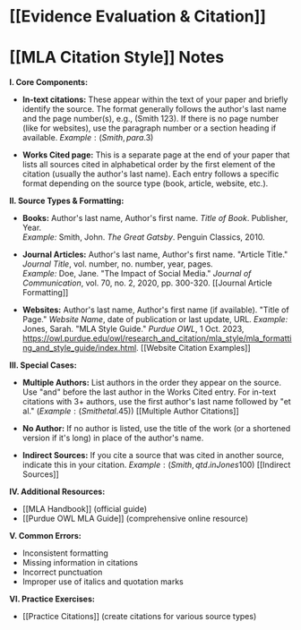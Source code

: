 # [[Evidence Evaluation & Citation]]
# [[MLA Citation Style]] Notes

**I. Core Components:**

*   **In-text citations:**  These appear within the text of your paper and briefly identify the source.  The format generally follows the author's last name and the page number(s), e.g., (Smith 123).  If there is no page number (like for websites), use the paragraph number or a section heading if available. $Example: (Smith, para. 3)$

*   **Works Cited page:** This is a separate page at the end of your paper that lists all sources cited in alphabetical order by the first element of the citation (usually the author's last name).  Each entry follows a specific format depending on the source type (book, article, website, etc.).

**II. Source Types & Formatting:**

*   **Books:**  Author's last name, Author's first name. *Title of Book*. Publisher, Year.  
    *Example:* Smith, John. *The Great Gatsby*. Penguin Classics, 2010.

*   **Journal Articles:** Author's last name, Author's first name. "Article Title." *Journal Title*, vol. number, no. number, year, pages.  
    *Example:* Doe, Jane. "The Impact of Social Media." *Journal of Communication*, vol. 70, no. 2, 2020, pp. 300-320.  [[Journal Article Formatting]]

*   **Websites:**  Author's last name, Author's first name (if available). "Title of Page." *Website Name*, date of publication or last update, URL. 
    *Example:*  Jones, Sarah. "MLA Style Guide." *Purdue OWL*, 1 Oct. 2023, https://owl.purdue.edu/owl/research_and_citation/mla_style/mla_formatting_and_style_guide/index.html. [[Website Citation Examples]]


**III.  Special Cases:**

*   **Multiple Authors:** List authors in the order they appear on the source. Use "and" before the last author in the Works Cited entry. For in-text citations with 3+ authors, use the first author's last name followed by "et al." ($Example: (Smith et al. 45)$)  [[Multiple Author Citations]]

*   **No Author:** If no author is listed, use the title of the work (or a shortened version if it's long) in place of the author's name.

*   **Indirect Sources:** If you cite a source that was cited in another source, indicate this in your citation.  $Example: (Smith, qtd. in Jones 100)$  [[Indirect Sources]]


**IV.  Additional Resources:**

*   [[MLA Handbook]] (official guide)
*   [[Purdue OWL MLA Guide]] (comprehensive online resource)


**V.  Common Errors:**

*   Inconsistent formatting
*   Missing information in citations
*   Incorrect punctuation
*   Improper use of italics and quotation marks


**VI.  Practice Exercises:**

*   [[Practice Citations]] (create citations for various source types)
